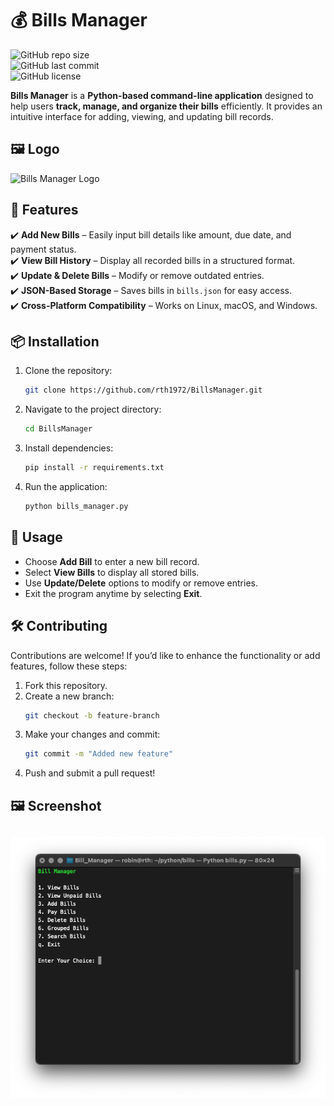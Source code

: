 # 💰 Bills Manager

![GitHub repo size](https://img.shields.io/github/repo-size/rth1972/Bill_Manager?style=for-the-badge)  
![GitHub last commit](https://img.shields.io/github/last-commit/rth1972/Bill_Manager?style=for-the-badge)  
![GitHub license](https://img.shields.io/github/license/rth1972/Bill_Manager?style=for-the-badge)

**Bills Manager** is a **Python-based command-line application** designed to help users **track, manage, and organize their bills** efficiently. It provides an intuitive interface for adding, viewing, and updating bill records.

## 🖼️ Logo

![Bills Manager Logo](https://cdn-icons-png.flaticon.com/512/2331/2331060.png)

## 🚀 Features

✔️ **Add New Bills** – Easily input bill details like amount, due date, and payment status.  
✔️ **View Bill History** – Display all recorded bills in a structured format.  
✔️ **Update & Delete Bills** – Modify or remove outdated entries.  
✔️ **JSON-Based Storage** – Saves bills in `bills.json` for easy access.  
✔️ **Cross-Platform Compatibility** – Works on Linux, macOS, and Windows.

## 📦 Installation

1. Clone the repository:
   ```bash
   git clone https://github.com/rth1972/BillsManager.git
   ```
2. Navigate to the project directory:
   ```bash
   cd BillsManager
   ```
3. Install dependencies:
   ```bash
   pip install -r requirements.txt
   ```
4. Run the application:
   ```bash
   python bills_manager.py
   ```

## 📌 Usage

- Choose **Add Bill** to enter a new bill record.
- Select **View Bills** to display all stored bills.
- Use **Update/Delete** options to modify or remove entries.
- Exit the program anytime by selecting **Exit**.

## 🛠️ Contributing

Contributions are welcome! If you’d like to enhance the functionality or add features, follow these steps:

1. Fork this repository.
2. Create a new branch:
   ```bash
   git checkout -b feature-branch
   ```
3. Make your changes and commit:
   ```bash
   git commit -m "Added new feature"
   ```
4. Push and submit a pull request!

## 🖼️ Screenshot

## ![Bills Manager Screenshot](bills.png)
